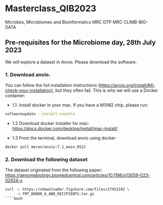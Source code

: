# Masterclass_QIB2023
Microbes, Microbiomes and Bioinformatics MRC DTP MRC CLIMB-BIG-DATA

## Pre-requisites for the Microbiome day, 28th July 2023

We will explore a dataset in Anvio. Please download the software.

### 1. Download anvio. 
You can follow the full installation instructions (https://anvio.org/install/#4-check-your-installation), but they often fail. This is why we will use a Docker container:

- 1.1. Install docker in your mac. If you have a M1/M2 chip, please run:
````bash
softwareupdate --install-rosetta
````

- 1.2 Download docker installer for mac:
https://docs.docker.com/desktop/install/mac-install/

- 1.3 From the terminal, download anvio using docker
````bash
docker pull meren/anvio:7.1_main_0522
````
### 2. Download the following dataset
The dataset originated from the following paper:
https://genomebiology.biomedcentral.com/articles/10.1186/s13059-023-02924-x
````bash
curl -L https://ndownloader.figshare.com/files/27452192 \
     -o FMT_DONOR_A_AND_RECIPIENTS.tar.gz
````bash
